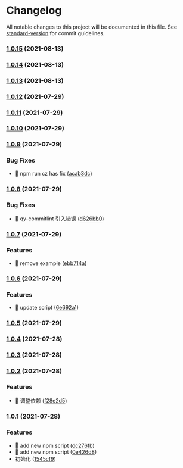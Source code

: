 # Changelog

All notable changes to this project will be documented in this file. See [standard-version](https://github.com/conventional-changelog/standard-version) for commit guidelines.

### [1.0.15](https://github.com/qianyin925/qy-norm/compare/v1.0.14...v1.0.15) (2021-08-13)

### [1.0.14](https://github.com/qianyin925/qy-norm/compare/v1.0.13...v1.0.14) (2021-08-13)

### [1.0.13](https://github.com/qianyin925/qy-norm/compare/v1.0.12...v1.0.13) (2021-08-13)

### [1.0.12](https://github.com/qianyin925/qy-norm/compare/v1.0.11...v1.0.12) (2021-07-29)

### [1.0.11](https://github.com/qianyin925/qy-norm/compare/v1.0.10...v1.0.11) (2021-07-29)

### [1.0.10](https://github.com/qianyin925/qy-norm/compare/v1.0.9...v1.0.10) (2021-07-29)

### [1.0.9](https://github.com/qianyin925/qy-norm/compare/v1.0.8...v1.0.9) (2021-07-29)


### Bug Fixes

* 🐛 npm run cz has fix ([acab3dc](https://github.com/qianyin925/qy-norm/commit/acab3dc801913366143e1f21f1cd61626ed3487a))

### [1.0.8](https://github.com/qianyin925/qy-norm/compare/v1.0.7...v1.0.8) (2021-07-29)


### Bug Fixes

* 🐛 qy-commitlint 引入错误 ([d626bb0](https://github.com/qianyin925/qy-norm/commit/d626bb0157cfa2337d291305e8103a75e6703ea1))

### [1.0.7](https://github.com/qianyin925/qy-norm/compare/v1.0.6...v1.0.7) (2021-07-29)


### Features

* 🎸 remove  example ([ebb714a](https://github.com/qianyin925/qy-norm/commit/ebb714a27abae051eab8e4dd0bf953c6297c4641))

### [1.0.6](https://github.com/qianyin925/qy-norm/compare/v1.0.5...v1.0.6) (2021-07-29)


### Features

* 🎸 update script ([6e692a1](https://github.com/qianyin925/qy-norm/commit/6e692a1023f44719a97c2ad252a2b25c32b661a5))

### [1.0.5](https://github.com/qianyin925/qy-norm/compare/v1.0.4...v1.0.5) (2021-07-29)

### [1.0.4](https://github.com/qianyin925/qy-norm/compare/v1.0.3...v1.0.4) (2021-07-28)

### [1.0.3](https://github.com/qianyin925/qy-norm/compare/v1.0.2...v1.0.3) (2021-07-28)

### [1.0.2](https://github.com/qianyin925/qy-norm/compare/v1.0.1...v1.0.2) (2021-07-28)


### Features

* 🎸 调整依赖 ([f28e2d5](https://github.com/qianyin925/qy-norm/commit/f28e2d56c99bec4a53d5d0057ec085f1dc3848ad))

### 1.0.1 (2021-07-28)


### Features

* 🎸 add new npm script ([dc276fb](https://github.com/qianyin925/qy-norm/commit/dc276fb6947d2bed93bb8974f6aaa5b009dcdfcf))
* 🎸 add new npm script ([0e426d8](https://github.com/qianyin925/qy-norm/commit/0e426d8ced1762d443b3a5f1b493011ea6221efc))
* 初始化 ([1545cf9](https://github.com/qianyin925/qy-norm/commit/1545cf9bca9045af9530942a729fc9938d96a427))
